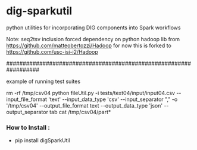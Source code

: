 # dig-sparkutil
python utilities for incorporating DIG components into Spark workflows

Note: seq2tsv inclusion forced dependency on python hadoop lib
from https://github.com/matteobertozzi/Hadoop
for now this is forked to
https://github.com/usc-isi-i2/Hadoop

##################################################################

example of running test suites

rm -rf /tmp/csv04
python fileUtil.py -i tests/text04/input/input04.csv --input_file_format 'text' --input_data_type 'csv' --input_separator "," -o '/tmp/csv04' --output_file_format text --output_data_type 'json' --output_separator tab
cat /tmp/csv04/part*


### How to Install : <br />
* pip install digSparkUtil

